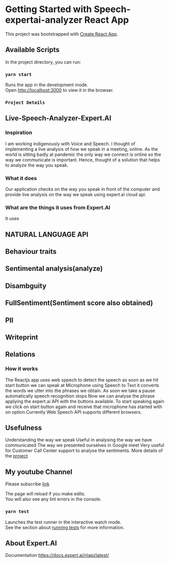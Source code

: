 # Getting Started with Speech-expertai-analyzer  React App

This project was bootstrapped with [Create React App](https://github.com/facebook/create-react-app).

## Available Scripts

In the project directory, you can run:

### `yarn start`

Runs the app in the development mode.\
Open [http://localhost:3000](http://localhost:3000) to view it in the browser.
### `Project Details`
## Live-Speech-Analyzer-Expert.AI ##

### Inspiration
I am working indigenously with Voice and Speech. I thought of implementing a live analysis of how we speak in a meeting, online. As the world is sitting badly at pandemic the only way we connect is online so the way we communicate is important. Hence, thought of a solution that helps to analyze the way you speak.
###  What it does
Our application checks on the way you speak in front of the computer and provide live analysis on the way we speak using expert.ai cloud api.
### What are the things it uses from Expert.AI
It uses
## NATURAL LANGUAGE API 
## Behaviour traits 
## Sentimental analysis(analyze)  
## Disambguity
## FullSentiment(Sentiment score also obtained)
## PII
## Writeprint
## Relations

### How it works
The Reactjs app uses web sppech to detect the speech as soon as we hit start button we can speak at Microphone using Speech to Text it converts the words we
utter into the phrases we obtain.
As soon we take a pause automatically speech recognition stops
Now we can analyse the phrase applying the expert.ai API with the buttons available.
To start speaking again we click on start button again and receive that microphone has started with on option.Currently Web Speech API supports different browsers.
## Usefulness
Understanding the way we speak
Useful in analysing the way we have communicated
The way we presented ourselves in Google meet
Very useful for Customer Call Center support to analyse the sentiments.
More details of the [project](https://devpost.com/software/live-speech-analyzer-expert-ai)

## My youtube Channel
Please subscribe
[link](https://www.youtube.com/channel/UCD1IBC7l6QNpPNMYjubi0tg)




The page will reload if you make edits.\
You will also see any lint errors in the console.

### `yarn test`

Launches the test runner in the interactive watch mode.\
See the section about [running tests](https://facebook.github.io/create-react-app/docs/running-tests) for more information.

## About Expert.AI

 Documentation https://docs.expert.ai/nlapi/latest/
